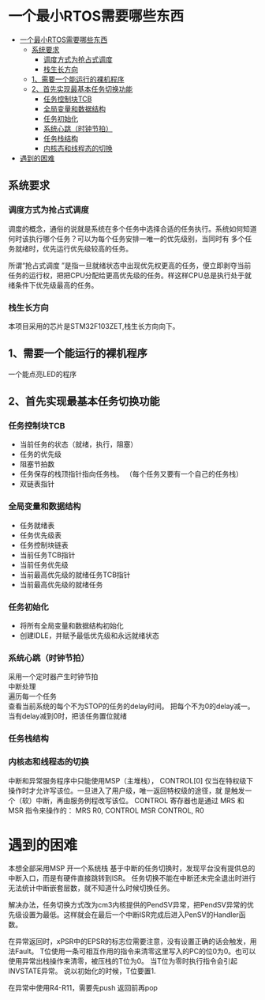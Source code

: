 # 一个最小RTOS需要哪些东西
<!-- TOC -->

- [一个最小RTOS需要哪些东西](#一个最小rtos需要哪些东西)
    - [系统要求](#系统要求)
        - [调度方式为抢占式调度](#调度方式为抢占式调度)
        - [栈生长方向](#栈生长方向)
    - [1、需要一个能运行的裸机程序](#1需要一个能运行的裸机程序)
    - [2、首先实现最基本任务切换功能](#2首先实现最基本任务切换功能)
        - [任务控制块TCB](#任务控制块tcb)
        - [全局变量和数据结构](#全局变量和数据结构)
        - [任务初始化](#任务初始化)
        - [系统心跳（时钟节拍）](#系统心跳时钟节拍)
        - [任务栈结构](#任务栈结构)
        - [内核态和线程态的切换](#内核态和线程态的切换)
- [遇到的困难](#遇到的困难)

<!-- /TOC -->

## 系统要求  
### 调度方式为抢占式调度  
调度的概念，通俗的说就是系统在多个任务中选择合适的任务执行。系统如何知道何时该执行哪个任务？可以为每个任务安排一唯一的优先级别，当同时有 多个任务就绪时，优先运行优先级较高的任务。  
  
所谓“抢占式调度 ”是指一旦就绪状态中出现优先权更高的任务，便立即剥夺当前任务的运行权，把把CPU分配给更高优先级的任务。样这样CPU总是执行处于就绪条件下优先级最高的任务。  

### 栈生长方向  
本项目采用的芯片是STM32F103ZET,栈生长方向向下。  

## 1、需要一个能运行的裸机程序  
一个能点亮LED的程序

## 2、首先实现最基本任务切换功能  
### 任务控制块TCB  
- 当前任务的状态（就绪，执行，阻塞）  
- 任务的优先级  
- 阻塞节拍数  
- 任务保存的栈顶指针指向任务栈。
（每个任务又要有一个自己的任务栈）  
- 双链表指针  

### 全局变量和数据结构
- 任务就绪表  
- 任务优先级表  
- 任务控制块链表  
- 当前任务TCB指针  
- 当前任务优先级  
- 当前最高优先级的就绪任务TCB指针  
- 当前最高优先级的就绪任务


### 任务初始化  
- 将所有全局变量和数据结构初始化
- 创建IDLE，并赋予最低优先级和永远就绪状态


### 系统心跳（时钟节拍） 
采用一个定时器产生时钟节拍  
中断处理  
遍历每一个任务  
查看当前系统的每个不为STOP的任务的delay时间。
把每个不为0的delay减一。  
当有delay减到0时，把该任务置位就绪


### 任务栈结构  


### 内核态和线程态的切换
中断和异常服务程序中只能使用MSP（主堆栈），
CONTROL[0]
仅当在特权级下操作时才允许写该位。一旦进入了用户级，唯一返回特权级的途径，就
是触发一个（软）中断，再由服务例程改写该位。
CONTROL 寄存器也是通过 MRS 和 MSR 指令来操作的：
MRS R0, CONTROL
MSR CONTROL, R0


# 遇到的困难 
本想全部采用MSP
开一个系统栈 
基于中断的任务切换时，发现平台没有提供总的中断入口，而是有硬件直接跳转到ISR。 
任务切换不能在中断还未完全退出时进行   
无法统计中断嵌套层数，就不知道什么时候切换任务。  

解决办法，任务切换方式改为cm3内核提供的PendSV异常，把PendSV异常的优先级设置为最低。这样就会在最后一个中断ISR完成后进入PenSV的Handler函数。

在异常返回时，xPSR中的EPSR的标志位需要注意，没有设置正确的话会触发，用法Fault。
T位使用一条可相互作用的指令来清零这里写入的PC的位0为0。也可以使用异常出栈操作来清零，被压栈的T位为0。
当T位为零时执行指令会引起INVSTATE异常。
说以初始化的时候，T位要置1.

在异常中使用R4-R11，需要先push 返回前再pop




